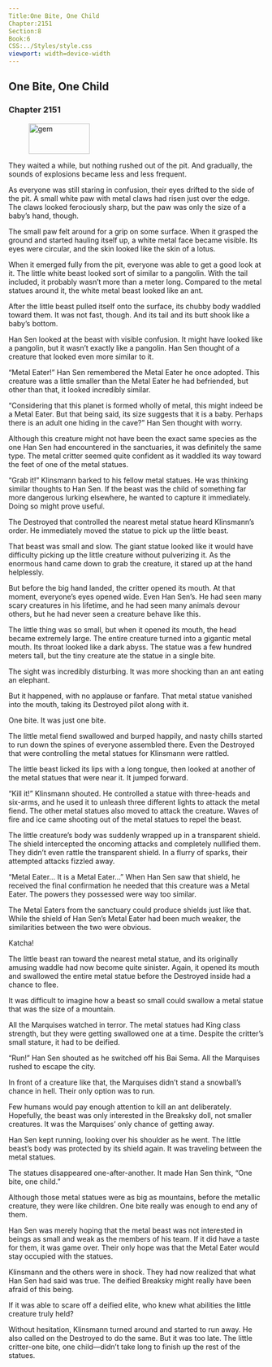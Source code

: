 ```yaml
---
Title:One Bite, One Child 
Chapter:2151 
Section:8 
Book:6 
CSS:../Styles/style.css 
viewport: width=device-width
---
```

  
## One Bite, One Child
### Chapter 2151
  
<figure>
	<img src="../Images/gem.gif" alt="gem" id="gem" width="120" height="60" />
</figure>
  

  
They waited a while, but nothing rushed out of the pit. And gradually, the sounds of explosions became less and less frequent.

As everyone was still staring in confusion, their eyes drifted to the side of the pit. A small white paw with metal claws had risen just over the edge. The claws looked ferociously sharp, but the paw was only the size of a baby’s hand, though.

The small paw felt around for a grip on some surface. When it grasped the ground and started hauling itself up, a white metal face became visible. Its eyes were circular, and the skin looked like the skin of a lotus.

When it emerged fully from the pit, everyone was able to get a good look at it. The little white beast looked sort of similar to a pangolin. With the tail included, it probably wasn’t more than a meter long. Compared to the metal statues around it, the white metal beast looked like an ant.

After the little beast pulled itself onto the surface, its chubby body waddled toward them. It was not fast, though. And its tail and its butt shook like a baby’s bottom.

Han Sen looked at the beast with visible confusion. It might have looked like a pangolin, but it wasn’t exactly like a pangolin. Han Sen thought of a creature that looked even more similar to it.

“Metal Eater!” Han Sen remembered the Metal Eater he once adopted. This creature was a little smaller than the Metal Eater he had befriended, but other than that, it looked incredibly similar.

“Considering that this planet is formed wholly of metal, this might indeed be a Metal Eater. But that being said, its size suggests that it is a baby. Perhaps there is an adult one hiding in the cave?” Han Sen thought with worry.

Although this creature might not have been the exact same species as the one Han Sen had encountered in the sanctuaries, it was definitely the same type. The metal critter seemed quite confident as it waddled its way toward the feet of one of the metal statues.

“Grab it!” Klinsmann barked to his fellow metal statues. He was thinking similar thoughts to Han Sen. If the beast was the child of something far more dangerous lurking elsewhere, he wanted to capture it immediately. Doing so might prove useful.

The Destroyed that controlled the nearest metal statue heard Klinsmann’s order. He immediately moved the statue to pick up the little beast.

That beast was small and slow. The giant statue looked like it would have difficulty picking up the little creature without pulverizing it. As the enormous hand came down to grab the creature, it stared up at the hand helplessly.

But before the big hand landed, the critter opened its mouth. At that moment, everyone’s eyes opened wide. Even Han Sen’s. He had seen many scary creatures in his lifetime, and he had seen many animals devour others, but he had never seen a creature behave like this.

The little thing was so small, but when it opened its mouth, the head became extremely large. The entire creature turned into a gigantic metal mouth. Its throat looked like a dark abyss. The statue was a few hundred meters tall, but the tiny creature ate the statue in a single bite.

The sight was incredibly disturbing. It was more shocking than an ant eating an elephant.

But it happened, with no applause or fanfare. That metal statue vanished into the mouth, taking its Destroyed pilot along with it.

One bite. It was just one bite.

The little metal fiend swallowed and burped happily, and nasty chills started to run down the spines of everyone assembled there. Even the Destroyed that were controlling the metal statues for Klinsmann were rattled.

The little beast licked its lips with a long tongue, then looked at another of the metal statues that were near it. It jumped forward.

“Kill it!” Klinsmann shouted. He controlled a statue with three-heads and six-arms, and he used it to unleash three different lights to attack the metal fiend. The other metal statues also moved to attack the creature. Waves of fire and ice came shooting out of the metal statues to repel the beast.

The little creature’s body was suddenly wrapped up in a transparent shield. The shield intercepted the oncoming attacks and completely nullified them. They didn’t even rattle the transparent shield. In a flurry of sparks, their attempted attacks fizzled away.

“Metal Eater… It is a Metal Eater…” When Han Sen saw that shield, he received the final confirmation he needed that this creature was a Metal Eater. The powers they possessed were way too similar.

The Metal Eaters from the sanctuary could produce shields just like that. While the shield of Han Sen’s Metal Eater had been much weaker, the similarities between the two were obvious.

Katcha!

The little beast ran toward the nearest metal statue, and its originally amusing waddle had now become quite sinister. Again, it opened its mouth and swallowed the entire metal statue before the Destroyed inside had a chance to flee.

It was difficult to imagine how a beast so small could swallow a metal statue that was the size of a mountain.

All the Marquises watched in terror. The metal statues had King class strength, but they were getting swallowed one at a time. Despite the critter’s small stature, it had to be deified.

“Run!” Han Sen shouted as he switched off his Bai Sema. All the Marquises rushed to escape the city.

In front of a creature like that, the Marquises didn’t stand a snowball’s chance in hell. Their only option was to run.

Few humans would pay enough attention to kill an ant deliberately. Hopefully, the beast was only interested in the Breaksky doll, not smaller creatures. It was the Marquises’ only chance of getting away.

Han Sen kept running, looking over his shoulder as he went. The little beast’s body was protected by its shield again. It was traveling between the metal statues.

The statues disappeared one-after-another. It made Han Sen think, “One bite, one child.”

Although those metal statues were as big as mountains, before the metallic creature, they were like children. One bite really was enough to end any of them.

Han Sen was merely hoping that the metal beast was not interested in beings as small and weak as the members of his team. If it did have a taste for them, it was game over. Their only hope was that the Metal Eater would stay occupied with the statues.

Klinsmann and the others were in shock. They had now realized that what Han Sen had said was true. The deified Breaksky might really have been afraid of this being.

If it was able to scare off a deified elite, who knew what abilities the little creature truly held?

Without hesitation, Klinsmann turned around and started to run away. He also called on the Destroyed to do the same. But it was too late. The little critter-one bite, one child—didn’t take long to finish up the rest of the statues.